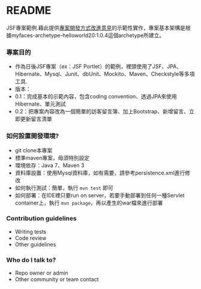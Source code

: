 # README #

JSF專案範例.藉此提供[專案開發方式改進意見](https://docs.google.com/document/d/1dd1zEDo26brGIUzGJ9tRa1Gz-gxEWdE91nUpPZJnlSg/edit#heading=h.gxethljtesbm)的示範性實作，專案基本架構是根據myfaces-archetype-helloworld20:1.0.4這個archetype所建立。

### 專案目的 ###

* 作為日後JSF專案（ex：JSF Portlet）的範例，裡頭使用了JSF、JPA、Hibernate、Mysql、Junit、dbUnit、Mockito、Maven、Checkstyle等多項工具.
* 版本：
 * 0.1：完成基本的示範內容，包含coding convention、透過JPA來使用Hibernate、單元測試
 * 0.2：把專案內容改為一個簡單的訪客留言簿、加上Bootstrap、新增留言、立即更新留言清單

### 如何設置開發環境? ###

* git clone本專案
* 標準maven專案，毋須特別設定
* 環境依存：Java 7、Maven 3
* 資料庫設置：使用Mysql資料庫，如有需要，請參考persistence.xml進行修改
* 如何執行測試：簡單，執行 `mvn test` 即可
* 如何部署：在IDE裡只要run on server，若要手動部署到任何一種Servlet container上，執行 `mvn package`，再以產生的war檔來進行部署

### Contribution guidelines ###

* Writing tests
* Code review
* Other guidelines

### Who do I talk to? ###

* Repo owner or admin
* Other community or team contact
